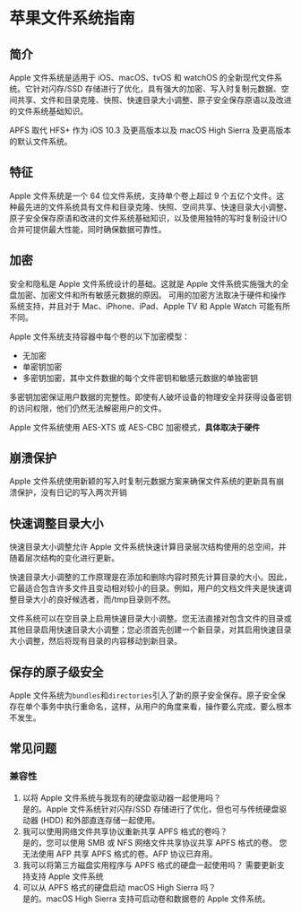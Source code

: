 # 苹果文件系统指南 

## 简介 
Apple 文件系统是适用于 iOS、macOS、tvOS 和 watchOS 的全新现代文件系统。它针对闪存/SSD 存储进行了优化，具有强大的加密、写入时复制元数据、空间共享、文件和目录克隆、快照、快速目录大小调整、原子安全保存原语以及改进的文件系统基础知识。

APFS 取代 HFS+ 作为 iOS 10.3 及更高版本以及 macOS High Sierra 及更高版本的默认文件系统。


## 特征 
Apple 文件系统是一个 64 位文件系统，支持单个卷上超过 9 个五亿个文件。这种最先进的文件系统具有文件和目录克隆、快照、空间共享、快速目录大小调整、原子安全保存原语和改进的文件系统基础知识，以及使用独特的写时复制设计I/O 合并可提供最大性能，同时确保数据可靠性。


## 加密 

安全和隐私是 Apple 文件系统设计的基础。这就是 Apple 文件系统实施强大的全盘加密、加密文件和所有敏感元数据的原因。 
可用的加密方法取决于硬件和操作系统支持，并且对于 Mac、iPhone、iPad、Apple TV 和 Apple Watch 可能有所不同。

Apple 文件系统支持容器中每个卷的以下加密模型：
* 无加密 
* 单密钥加密 
* 多密钥加密，其中文件数据的每个文件密钥和敏感元数据的单独密钥  

多密钥加密保证用户数据的完整性。即使有人破坏设备的物理安全并获得设备密钥的访问权限，他们仍然无法解密用户的文件。

Apple 文件系统使用 AES-XTS 或 AES-CBC 加密模式，__具体取决于硬件__  


## 崩溃保护 
Apple 文件系统使用新颖的写入时复制元数据方案来确保文件系统的更新具有崩溃保护，没有日记的写入两次开销  



## 快速调整目录大小 
快速目录大小调整允许 Apple 文件系统快速计算目录层次结构使用的总空间，并随着层次结构的变化进行更新。   

快速目录大小调整的工作原理是在添加和删除内容时预先计算目录的大小。因此，它最适合包含许多文件且变动相对较小的目录。例如，用户的文档文件夹是快速调整目录大小的良好候选者，而/tmp目录则不然。


文件系统可以在空目录上启用快速目录大小调整。您无法直接对包含文件的目录或其他目录启用快速目录大小调整；您必须首先创建一个新目录，对其启用快速目录大小调整，然后将现有目录的内容移动到新目录。



## 保存的原子级安全 
Apple 文件系统为`bundles`和`directories`引入了新的原子安全保存。原子安全保存在单个事务中执行重命名，这样，从用户的角度来看，操作要么完成，要么根本不发生。


## 常见问题 

### 兼容性 
1. 以将 Apple 文件系统与我现有的硬盘驱动器一起使用吗？  
    是的。Apple 文件系统针对闪存/SSD 存储进行了优化，但也可与传统硬盘驱动器 (HDD) 和外部直连存储一起使用。  
2. 我可以使用网络文件共享协议重新共享 APFS 格式的卷吗？  
    是的，您可以使用 SMB 或 NFS 网络文件共享协议共享 APFS 格式的卷。
    您无法使用 AFP 共享 APFS 格式的卷。AFP 协议已弃用。
3. 我可以将第三方磁盘实用程序与 APFS 格式的硬盘一起使用吗？ 
    需要更新支持支持 Apple 文件系统 
4. 可以从 APFS 格式的硬盘启动 macOS High Sierra 吗？  
    是的。macOS High Sierra 支持可启动卷和数据卷的 Apple 文件系统。




